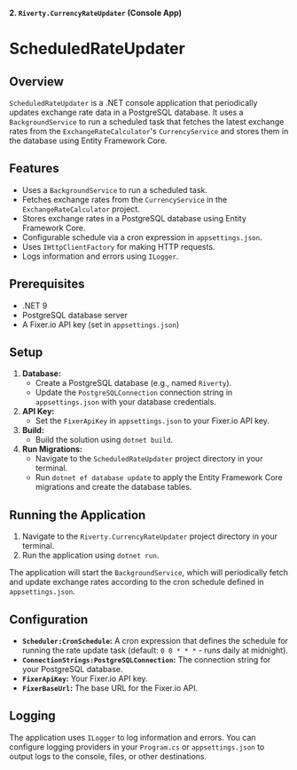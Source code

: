 **2. `Riverty.CurrencyRateUpdater` (Console App)**

# ScheduledRateUpdater

## Overview

`ScheduledRateUpdater` is a .NET console application that periodically updates exchange rate data in a PostgreSQL database. It uses a `BackgroundService` to run a scheduled task that fetches the latest exchange rates from the `ExchangeRateCalculator`'s `CurrencyService` and stores them in the database using Entity Framework Core.

## Features

-   Uses a `BackgroundService` to run a scheduled task.
-   Fetches exchange rates from the `CurrencyService` in the `ExchangeRateCalculator` project.
-   Stores exchange rates in a PostgreSQL database using Entity Framework Core.
-   Configurable schedule via a cron expression in `appsettings.json`.
-   Uses `IHttpClientFactory` for making HTTP requests.
-   Logs information and errors using `ILogger`.

## Prerequisites

-   .NET 9
-   PostgreSQL database server
-   A Fixer.io API key (set in `appsettings.json`)

## Setup

1. **Database:**
    -   Create a PostgreSQL database (e.g., named `Riverty`).
    -   Update the `PostgreSQLConnection` connection string in `appsettings.json` with your database credentials.
2. **API Key:**
    -   Set the `FixerApiKey` in `appsettings.json` to your Fixer.io API key.
3. **Build:**
    -   Build the solution using `dotnet build`.
4. **Run Migrations:**
    -   Navigate to the `ScheduledRateUpdater` project directory in your terminal.
    -   Run `dotnet ef database update` to apply the Entity Framework Core migrations and create the database tables.

## Running the Application

1. Navigate to the `Riverty.CurrencyRateUpdater` project directory in your terminal.
2. Run the application using `dotnet run`.

The application will start the `BackgroundService`, which will periodically fetch and update exchange rates according to the cron schedule defined in `appsettings.json`.

## Configuration

-   **`Scheduler:CronSchedule`:**  A cron expression that defines the schedule for running the rate update task (default: `0 0 * * *` - runs daily at midnight).
-   **`ConnectionStrings:PostgreSQLConnection`:** The connection string for your PostgreSQL database.
-   **`FixerApiKey`:** Your Fixer.io API key.
-   **`FixerBaseUrl`:** The base URL for the Fixer.io API.

## Logging

The application uses `ILogger` to log information and errors. You can configure logging providers in your `Program.cs` or `appsettings.json` to output logs to the console, files, or other destinations.